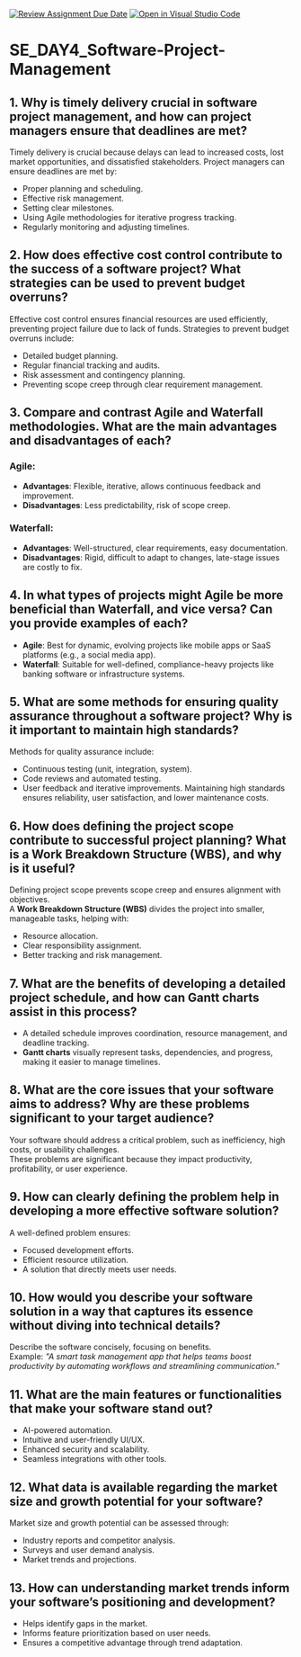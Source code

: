 [![Review Assignment Due Date](https://classroom.github.com/assets/deadline-readme-button-22041afd0340ce965d47ae6ef1cefeee28c7c493a6346c4f15d667ab976d596c.svg)](https://classroom.github.com/a/9pw6JKcu)
[![Open in Visual Studio Code](https://classroom.github.com/assets/open-in-vscode-2e0aaae1b6195c2367325f4f02e2d04e9abb55f0b24a779b69b11b9e10269abc.svg)](https://classroom.github.com/online_ide?assignment_repo_id=18615448&assignment_repo_type=AssignmentRepo)
# SE_DAY4_Software-Project-Management

## 1. Why is timely delivery crucial in software project management, and how can project managers ensure that deadlines are met?
Timely delivery is crucial because delays can lead to increased costs, lost market opportunities, and dissatisfied stakeholders. Project managers can ensure deadlines are met by:
- Proper planning and scheduling.
- Effective risk management.
- Setting clear milestones.
- Using Agile methodologies for iterative progress tracking.
- Regularly monitoring and adjusting timelines.

## 2. How does effective cost control contribute to the success of a software project? What strategies can be used to prevent budget overruns?
Effective cost control ensures financial resources are used efficiently, preventing project failure due to lack of funds. Strategies to prevent budget overruns include:
- Detailed budget planning.
- Regular financial tracking and audits.
- Risk assessment and contingency planning.
- Preventing scope creep through clear requirement management.

## 3. Compare and contrast Agile and Waterfall methodologies. What are the main advantages and disadvantages of each?
### Agile:
- **Advantages**: Flexible, iterative, allows continuous feedback and improvement.
- **Disadvantages**: Less predictability, risk of scope creep.

### Waterfall:
- **Advantages**: Well-structured, clear requirements, easy documentation.
- **Disadvantages**: Rigid, difficult to adapt to changes, late-stage issues are costly to fix.

## 4. In what types of projects might Agile be more beneficial than Waterfall, and vice versa? Can you provide examples of each?
- **Agile**: Best for dynamic, evolving projects like mobile apps or SaaS platforms (e.g., a social media app).
- **Waterfall**: Suitable for well-defined, compliance-heavy projects like banking software or infrastructure systems.

## 5. What are some methods for ensuring quality assurance throughout a software project? Why is it important to maintain high standards?
Methods for quality assurance include:
- Continuous testing (unit, integration, system).
- Code reviews and automated testing.
- User feedback and iterative improvements.
Maintaining high standards ensures reliability, user satisfaction, and lower maintenance costs.

## 6. How does defining the project scope contribute to successful project planning? What is a Work Breakdown Structure (WBS), and why is it useful?
Defining project scope prevents scope creep and ensures alignment with objectives.  
A **Work Breakdown Structure (WBS)** divides the project into smaller, manageable tasks, helping with:
- Resource allocation.
- Clear responsibility assignment.
- Better tracking and risk management.

## 7. What are the benefits of developing a detailed project schedule, and how can Gantt charts assist in this process?
- A detailed schedule improves coordination, resource management, and deadline tracking.
- **Gantt charts** visually represent tasks, dependencies, and progress, making it easier to manage timelines.

## 8. What are the core issues that your software aims to address? Why are these problems significant to your target audience?
Your software should address a critical problem, such as inefficiency, high costs, or usability challenges.  
These problems are significant because they impact productivity, profitability, or user experience.

## 9. How can clearly defining the problem help in developing a more effective software solution?
A well-defined problem ensures:
- Focused development efforts.
- Efficient resource utilization.
- A solution that directly meets user needs.

## 10. How would you describe your software solution in a way that captures its essence without diving into technical details?
Describe the software concisely, focusing on benefits.  
Example: *"A smart task management app that helps teams boost productivity by automating workflows and streamlining communication."*

## 11. What are the main features or functionalities that make your software stand out?
- AI-powered automation.
- Intuitive and user-friendly UI/UX.
- Enhanced security and scalability.
- Seamless integrations with other tools.

## 12. What data is available regarding the market size and growth potential for your software?
Market size and growth potential can be assessed through:
- Industry reports and competitor analysis.
- Surveys and user demand analysis.
- Market trends and projections.

## 13. How can understanding market trends inform your software’s positioning and development?
- Helps identify gaps in the market.
- Informs feature prioritization based on user needs.
- Ensures a competitive advantage through trend adaptation.
